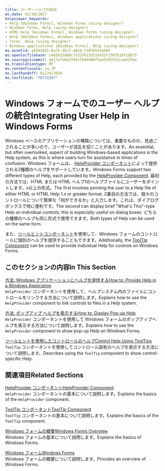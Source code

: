 ```yaml
---
title: ユーザーヘルプの統合
ms.date: 03/30/2017
helpviewer_keywords:
- Help [Windows Forms], Windows Forms (using designer)
- Windows Forms, Help (using designer)
- HTML Help [Windows Forms], Windows Forms (using designer)
- Help [Windows Forms], Windows applications (using designer)
- forms. Help (using designer)
- Windows applications [Windows Forms], Help (using designer)
ms.assetid: a8563d25-8a75-4bc7-a024-f1870591b50f
ms.openlocfilehash: c402615d68c75327613d21bd35f1587b10f1dbf3
ms.sourcegitcommit: de17a7a0a37042f0d4406f5ae5393531caeb25ba
ms.translationtype: MT
ms.contentlocale: ja-JP
ms.lasthandoff: 01/24/2020
ms.locfileid: "76731567"
---
```

# <a name="integrating-user-help-in-windows-forms"></a><span data-ttu-id="34f62-102">Windows フォームでのユーザー ヘルプの統合</span><span class="sxs-lookup"><span data-stu-id="34f62-102">Integrating User Help in Windows Forms</span></span>
<span data-ttu-id="34f62-103">Windows ベースのアプリケーションの構築については、重要なものの、見過ごされることが多いので、ユーザーが混乱を招くことがあります。</span><span class="sxs-lookup"><span data-stu-id="34f62-103">An essential, but often overlooked, aspect of building Windows-based applications is the Help system, as this is where users turn for assistance in times of confusion.</span></span> <span data-ttu-id="34f62-104">Windows フォームは、 [HelpProvider コンポーネント](../controls/helpprovider-component-windows-forms.md)によって提供される2種類のヘルプをサポートしています。</span><span class="sxs-lookup"><span data-stu-id="34f62-104">Windows Forms support two different types of Help, each provided by the [HelpProvider Component](../controls/helpprovider-component-windows-forms.md).</span></span> <span data-ttu-id="34f62-105">最初の方法では、HTML または HTML ヘルプ1のヘルプファイルにユーザーをポイントします。*x*以上の形式。</span><span class="sxs-lookup"><span data-stu-id="34f62-105">The first involves pointing the user to a Help file of either HTML or HTML Help 1.*x* or greater format.</span></span> <span data-ttu-id="34f62-106">2番目の方法では、個々のコントロールについて簡単な「何ができるか」と入力します。これは、ダイアログボックスで特に便利です。</span><span class="sxs-lookup"><span data-stu-id="34f62-106">The second can display brief "What's This"-type Help on individual controls; this is especially useful on dialog boxes.</span></span> <span data-ttu-id="34f62-107">どちらの種類のヘルプも同じ形式で使用できます。</span><span class="sxs-lookup"><span data-stu-id="34f62-107">Both types of Help can be used on the same form.</span></span>  
  
 <span data-ttu-id="34f62-108">また、[ツールヒントコンポーネント](../controls/tooltip-component-windows-forms.md)を使用して、Windows フォームのコントロールに個別のヘルプを提供することもできます。</span><span class="sxs-lookup"><span data-stu-id="34f62-108">Additionally, the [ToolTip Component](../controls/tooltip-component-windows-forms.md) can be used to provide individual Help for controls on Windows Forms.</span></span>  
  
## <a name="in-this-section"></a><span data-ttu-id="34f62-109">このセクションの内容</span><span class="sxs-lookup"><span data-stu-id="34f62-109">In This Section</span></span>  
 [<span data-ttu-id="34f62-110">方法: Windows アプリケーションにヘルプを提供する</span><span class="sxs-lookup"><span data-stu-id="34f62-110">How to: Provide Help in a Windows Application</span></span>](how-to-provide-help-in-a-windows-application.md)  
 <span data-ttu-id="34f62-111">`HelpProvider` コンポーネントを使用して、ヘルプシステム内のファイルにコントロールをリンクする方法について説明します。</span><span class="sxs-lookup"><span data-stu-id="34f62-111">Explains how to use the `HelpProvider` component to link controls to files in a Help system.</span></span>  
  
 [<span data-ttu-id="34f62-112">方法: ポップアップ ヘルプを表示する</span><span class="sxs-lookup"><span data-stu-id="34f62-112">How to: Display Pop-up Help</span></span>](how-to-display-pop-up-help.md)  
 <span data-ttu-id="34f62-113">`HelpProvider` コンポーネントを使用して Windows フォームのポップアップヘルプを表示する方法について説明します。</span><span class="sxs-lookup"><span data-stu-id="34f62-113">Explains how to use the `HelpProvider` component to show pop-up Help on Windows Forms.</span></span>  
  
 [<span data-ttu-id="34f62-114">ツールヒントを使用したコントロールのヘルプ</span><span class="sxs-lookup"><span data-stu-id="34f62-114">Control Help Using ToolTips</span></span>](control-help-using-tooltips.md)  
 <span data-ttu-id="34f62-115">`ToolTip` コンポーネントを使用してコントロール固有のヘルプを表示する方法について説明します。</span><span class="sxs-lookup"><span data-stu-id="34f62-115">Describes using the `ToolTip` component to show control-specific Help.</span></span>  
  
## <a name="related-sections"></a><span data-ttu-id="34f62-116">関連項目</span><span class="sxs-lookup"><span data-stu-id="34f62-116">Related Sections</span></span>  
 [<span data-ttu-id="34f62-117">HelpProvider コンポーネント</span><span class="sxs-lookup"><span data-stu-id="34f62-117">HelpProvider Component</span></span>](../controls/helpprovider-component-windows-forms.md)  
 <span data-ttu-id="34f62-118">`HelpProvider` コンポーネントの基本について説明します。</span><span class="sxs-lookup"><span data-stu-id="34f62-118">Explains the basics of the `HelpProvider` component.</span></span>  
  
 [<span data-ttu-id="34f62-119">ToolTip コンポーネント</span><span class="sxs-lookup"><span data-stu-id="34f62-119">ToolTip Component</span></span>](../controls/tooltip-component-windows-forms.md)  
 <span data-ttu-id="34f62-120">`ToolTip` コンポーネントの基本について説明します。</span><span class="sxs-lookup"><span data-stu-id="34f62-120">Explains the basics of the `ToolTip` component.</span></span>  
  
 [<span data-ttu-id="34f62-121">Windows フォームの概要</span><span class="sxs-lookup"><span data-stu-id="34f62-121">Windows Forms Overview</span></span>](../windows-forms-overview.md)  
 <span data-ttu-id="34f62-122">Windows フォームの基本について説明します。</span><span class="sxs-lookup"><span data-stu-id="34f62-122">Explains the basics of Windows Forms.</span></span>  
  
 [<span data-ttu-id="34f62-123">Windows フォーム</span><span class="sxs-lookup"><span data-stu-id="34f62-123">Windows Forms</span></span>](../index.md)  
 <span data-ttu-id="34f62-124">Windows フォームの概要について説明します。</span><span class="sxs-lookup"><span data-stu-id="34f62-124">Provides an overview of Windows Forms.</span></span>
